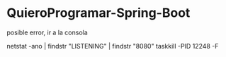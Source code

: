 # QuieroProgramar-Spring-Boot


posible error, ir a la consola

netstat -ano | findstr "LISTENING" | findstr "8080"
taskkill -PID 12248  -F    
